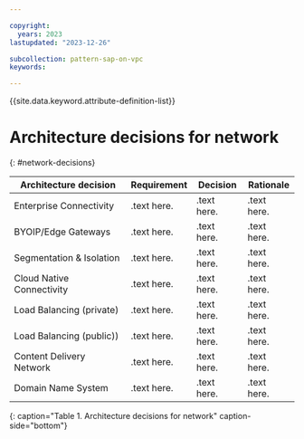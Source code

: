 ```yaml
---

copyright:
  years: 2023
lastupdated: "2023-12-26"

subcollection: pattern-sap-on-vpc
keywords:

---
```


{{site.data.keyword.attribute-definition-list}}

# Architecture decisions for network
{: #network-decisions}

<!-- below is a placeholder for all network domain decisions.    Remove the domains that are not in scope-->

| Architecture decision| Requirement| Decision| Rationale|
|-|-|-|-|
|Enterprise Connectivity|.text here.|.text here.|.text here.|
|BYOIP/Edge Gateways|.text here.|.text here.|.text here.|
|Segmentation & Isolation|.text here.|.text here.|.text here.|
|Cloud Native Connectivity|.text here.|.text here.|.text here.|
|Load Balancing (private)|.text here.|.text here.|.text here.|
|Load Balancing (public))|.text here.|.text here.|.text here.|
|Content Delivery Network|.text here.|.text here.|.text here.|
|Domain Name System|.text here.|.text here.|.text here.|
{: caption="Table 1. Architecture decisions for network" caption-side="bottom"}
